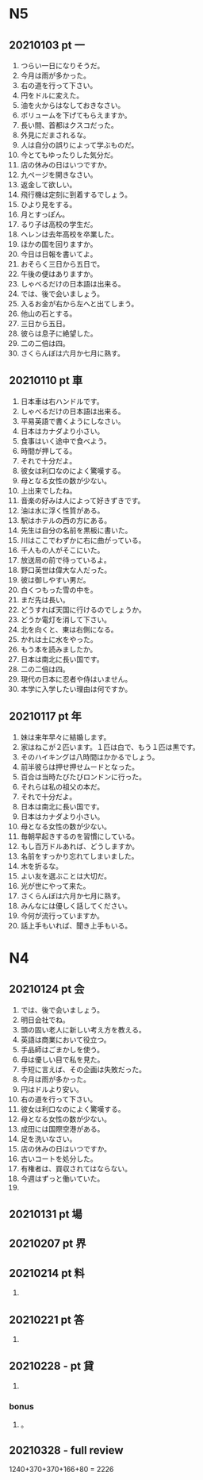 # N5

## 20210103 pt 一

1. つらい一日になりそうだ。
2. 今月は雨が多かった。
3. 右の道を行って下さい。
4. 円をドルに変えた。
5. 油を火からはなしておきなさい。
6. ボリュームを下げてもらえますか。
7. 長い間、首都はクスコだった。
8. 外見にだまされるな。
9. 人は自分の誤りによって学ぶものだ。
10. 今とてもゆったりした気分だ。
11. 店の休みの日はいつですか。
12. 九ページを開きなさい。
13. 返金して欲しい。
14. 飛行機は定刻に到着するでしょう。
15. ひより見をする。
16. 月とすっぽん。
17. るり子は高校の学生だ。
18. ヘレンは去年高校を卒業した。
19. ほかの国を回りますか。
20. 今日は日報を書いてよ。
21. おそらく三日から五日で。
22. 午後の便はありますか。
23. しゃべるだけの日本語は出来る。
24. では、後で会いましょう。
25. 入るお金が右から左へと出てしまう。
26. 他山の石とする。
27. 三日から五日。
28. 彼らは息子に絶望した。
29. 二の二倍は四。
30. さくらんぼは六月か七月に熟す。

## 20210110 pt 車

1. 日本車は右ハンドルです。
2. しゃべるだけの日本語は出来る。
3. 平易英語で書くようにしなさい。
4. 日本はカナダより小さい。
5. 食事はいく途中で食べよう。
6. 時間が押してる。
7. それで十分だよ。
8. 彼女は利口なのによく驚嘆する。
9. 母となる女性の数が少ない。
10. 上出来でしたね。
11. 音楽の好みは人によって好きずきです。
12. 油は水に浮く性質がある。
13. 駅はホテルの西の方にある。
14. 先生は自分の名前を黒板に書いた。
15. 川はここでわずかに右に曲がっている。
16. 千人もの人がそこにいた。
17. 放送局の前で待っているよ。
18. 野口英世は偉大な人だった。
19. 彼は御しやすい男だ。
20. 白くつもった雪の中を。
21. まだ先は長い。
22. どうすれば天国に行けるのでしょうか。
23. どうか電灯を消して下さい。
24. 北を向くと、東は右側になる。
25. かれは土に水をやった。
26. もう本を読みましたか。
27. 日本は南北に長い国です。
28. 二の二倍は四。
29. 現代の日本に忍者や侍はいません。
30. 本学に入学したい理由は何ですか。

## 20210117 pt 年

1. 妹は来年早々に結婚します。
2. 家はねこが２匹います。１匹は白で、もう１匹は黒です。
3. そのハイキングは八時間はかかるでしょう。
4. 前半彼らは押せ押せムードとなった。
5. 百合は当時たびたびロンドンに行った。
6. それらは私の祖父の本だ。
7. それで十分だよ。
8. 日本は南北に長い国です。
9. 日本はカナダより小さい。
10. 母となる女性の数が少ない。
11. 毎朝早起きするのを習慣にしている。
12. もし百万ドルあれば、どうしますか。
13. 名前をすっかり忘れてしまいました。
14. 木を折るな。
15. よい友を選ぶことは大切だ。
16. 光が世にやって来た。
17. さくらんぼは六月か七月に熟す。
18. みんなには優しく話してください。
19. 今何が流行っていますか。
20. 話上手もいれば、聞き上手もいる。

# N4

## 20210124 pt 会

1. では、後で会いましょう。
2. 明日会社でね。
3. 頭の固い老人に新しい考え方を教える。
4. 英語は商業において役立つ。
5. 手品師はごまかしを使う。
6. 母は優しい目で私を見た。
7. 手短に言えば、その企画は失敗だった。
8. 今月は雨が多かった。
9. 円はドルより安い。
10. 右の道を行って下さい。
11. 彼女は利口なのによく驚嘆する。
12. 母となる女性の数が少ない。
13. 成田には国際空港がある。
14. 足を洗いなさい。
15. 店の休みの日はいつですか。
16. 古いコートを処分した。
17. 有権者は、買収されてはならない。
18. 今週はずっと働いていた。
19. 

## 20210131 pt 場

## 20210207 pt 界

## 20210214 pt 料

1. 

## 20210221 pt 答

1. 

## 20210228 - pt 貸

1. 

### bonus

1. 。

## 20210328 - full review

1240+370+370+166+80 = 2226
